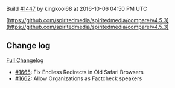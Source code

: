 Build [#1447](https://circleci.com/gh/spiritedmedia/spiritedmedia/1447) by kingkool68 at 2016-10-06 04:50 PM UTC

[https://github.com/spiritedmedia/spiritedmedia/compare/v4.5.3](https://github.com/spiritedmedia/spiritedmedia/compare/v4.5.3)
## Change log
[Full Changelog](https://github.com/spiritedmedia/spiritedmedia/compare/v4.5.2...v4.5.3)

 - [#1665](https://github.com/spiritedmedia/spiritedmedia/pull/1665): Fix Endless Redirects in Old Safari Browsers
 - [#1662](https://github.com/spiritedmedia/spiritedmedia/pull/1662): Allow Organizations as Factcheck speakers
